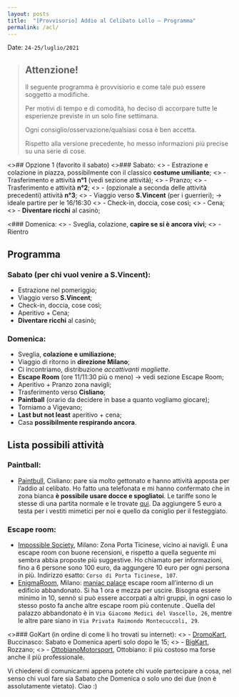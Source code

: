 ```yaml
---
layout: posts
title:  "[Provvisorio] Addio al Celibato Lollo – Programma"
permalink: /acl/
---
```

Date: `24-25/luglio/2021`

> ## Attenzione!
>
> Il seguente programma è provvisiorio e come tale può essere soggetto a modifiche.
>
> Per motivi di tempo e di comodità, ho deciso di accorpare tutte le esperienze previste in un solo fine settimana.
>
> Ogni consiglio/osservazione/qualsiasi cosa è ben accetta.
>
> Rispetto alla versione precedente, ho messo informazioni più precise su una serie di cose.

<>## Opzione 1 (favorito il sabato)
<>### Sabato: 
<> - Estrazione e colazione in piazza, possibilmente con il classico **costume umiliante**;
<> - Trasferimento e attività **n°1** (vedi sezione attività);
<> - Pranzo;
<> - Trasferimento e attività **n°2**;
<> - (opzionale a seconda delle attività precedenti) attività **n°3**;
<> - Viaggio verso **S.Vincent** (per i guerrieri); -> ideale partire per le 16/16:30
<> - Check-in, doccia, cose così;
<> - Cena;
<> - **Diventare ricchi** al casinò;

<### Domenica:
<> - Sveglia, colazione, **capire se si è ancora vivi**;
<> - Rientro

## Programma
### Sabato (per chi vuol venire a S.Vincent):
 - Estrazione nel pomeriggio;
 - Viaggio verso **S.Vincent**;
 - Check-in, doccia, cose così;
 - Aperitivo + Cena;
 - **Diventare ricchi** al casinò;

### Domenica:
 - Sveglia, **colazione e umiliazione**;
 - Viaggio di ritorno in **direzione Milano**;
 - Ci incontriamo, distribuzione *accattivanti magliette*.
 - **Escape Room** (ore 11/11:30 più o meno) -> vedi sezione Escape Room;
 - Aperitivo + Pranzo zona navigli;
 - Trasferimento verso **Cisliano**;
 - **Paintball** (orario da decidere in base a quanto vogliamo giocare);
 - Torniamo a Vigevano;
 - **Last but not least** aperitivo + cena;
 - Casa **possibilmente respirando ancora**.

## Lista possibili attività
### Paintball:
 - [Paintbull](https://www.paintball.milano.it/gruppi/addio-al-celibato/), Cisliano: pare sia molto gettonato e hanno attività apposta per l’addio al celibato. Ho fatto una telefonata e mi hanno confermato che in zona bianca **è possibile usare docce e spogliatoi**. Le tariffe sono le stesse di una partita normale e le trovate [qui](https://www.paintball.milano.it/prenota/tariffe-paintball/). Da aggiungere 5 euro a testa per i vestiti mimetici per noi e quello da coniglio per il festeggiato.

### Escape room:
 - [Impossible Society](https://theimpossiblesociety.it/), Milano: Zona Porta Ticinese, vicino ai navigli. È una escape room con buone recensioni, e rispetto a quella seguente mi sembra abbia proposte più suggestive. Ho chiamato per informazioni, fino a 6 persone sono 100 euro, da aggungere 10 euro per ogni persona in più. Indirizzo esatto: `Corso di Porta Ticinese, 107`.
 - [EnigmaRoom](https://www.enigmaroom.it/escape-room-milano/), Milano: [maniac palace](https://www.enigmaroom.it/escape-palace-maniac-palace/) escape room all’interno di un edificio abbandonato. Si ha 1 ora e mezza per uscire. Bisogna essere minimo in 10, sennò si può essere accorpati a altri gruppi, in ogni caso lo stesso posto fa anche altre escape room più contenute . Quella del palazzo abbandonato è in `Via Giacomo Medici del Vascello, 26`, mentre le altre pare siano in `Via Privata Raimondo Montecuccoli, 29`.

<>### GoKart (in ordine di come li ho trovati su internet):
<> - [DromoKart](https://www.dromokart.com/over-14/), Buccinasco: Sabato e Domenica aperti solo dopo le 15;
<> - [BigKart](https://www.gokart.it/index.php?pagina=prezzi), Rozzano;
<> - [OttobianoMotorsport](https://www.southmilanokarting.com/noleggio-kart/mini-gp-tra-amici.html), Ottobiano: il più costoso ma forse anche il più professionale.

Vi chiederei di comunicarmi appena potete chi vuole partecipare a cosa, nel senso chi vuol fare sia Sabato che Domenica o solo uno dei due (non è assolutamente vietato). 
Ciao :)